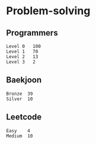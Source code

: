 # Problem-solving 

## Programmers
```
Level 0   100
Level 1   70
Level 2   13
Level 3   2
```


## Baekjoon
```
Bronze	39
Silver  10
```

## Leetcode
```
Easy    4
Medium  10
```
